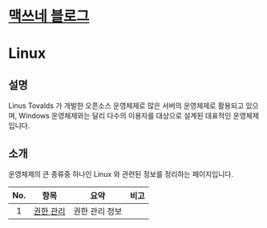 <style type="text/css">
  @import url("/css/style-header.css");
</style>

# [맥쓰네 블로그](/ "https://max-jayee.github.io")

# Linux
## 설명
Linus Tovalds 가 개발한 오픈소스 운영체제로 많은 서버의 운영체제로 활용되고 있으며, Windows 운영체제와는 달리 다수의 이용자를 대상으로 설계된 대표적인 운영체제입니다.

## 소개
운영체제의 큰 종류중 하나인 Linux 와 관련된 정보를 정리하는 페이지입니다.


| No. | 항목 | 요약 | 비고 |
| :---: | --- | --- | --- |
| 1 | [권한 관리](./permissions "https://max-jayee.github.io/operating_systems/linux/permissions") | 권한 관리 정보 | |
